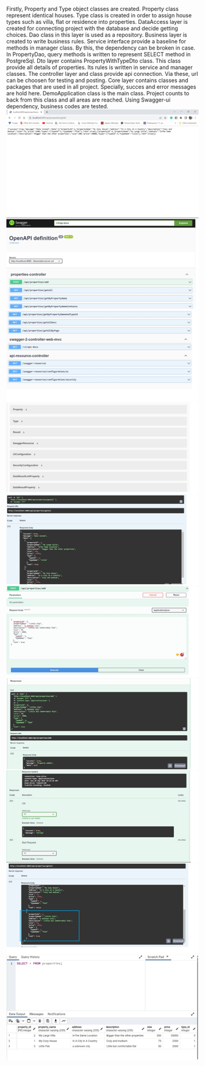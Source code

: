 Firstly, Property and Type object classes are created. 
Property class represent identical houses.
Type class is created in order to assign house types such as villa, flat or residence into properties.
DataAccess layer is created for connecting project with the database and decide getting choices. Dao class in this layer is used as a repository.
Business layer is created to write business rules.
Service interface provide a baseline for methods in manager class. By this, the dependency can be broken in case.
In PropertyDao, query methods is written to represent SELECT method in PostgreSql.
Dto layer contains PropertyWithTypeDto class. This class provide all details of properties. Its rules is written in service and manager classes.
The controller layer and class provide api connection. Via these, url can be choosen for testing and posting.
Core layer contains classes and packages that are used in all project. Specially, succes and error messages are hold here.
DemoApplication class is the main class. Project counts to back from this class and all areas are reached.
Using Swagger-ui dependency, business codes are tested.  
![Looking database w/o swagger on localhost:8085](demo/ImagesForReadme/2.jpg)
![First glance at swagger-ui](demo/ImagesForReadme/3.jpg)
![](demo/ImagesForReadme/4.jpg)
![](demo/ImagesForReadme/5.jpg)
![Testing getAll method](demo/ImagesForReadme/6.jpg)
![](demo/ImagesForReadme/7.jpg)
![getAll method's success display](demo/ImagesForReadme/8.jpg)
![](demo/ImagesForReadme/9.jpg)
![Testing add method and success display](demo/ImagesForReadme/10.jpg)
![After add method testing, display of database(postgresql)](demo/ImagesForReadme/11.jpg)


